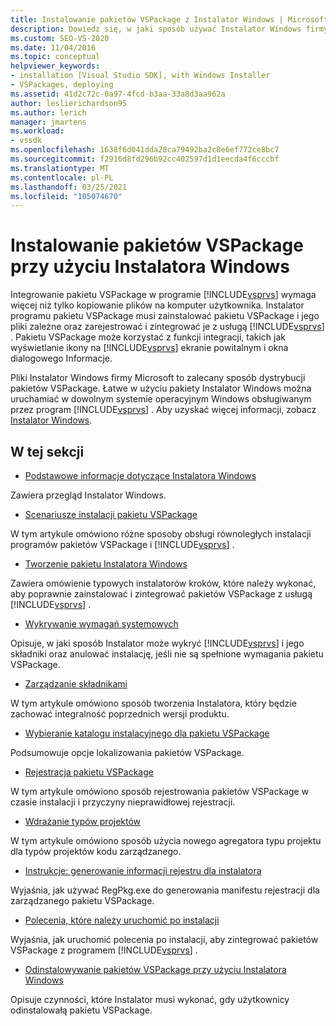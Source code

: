 ```yaml
---
title: Instalowanie pakietów VSPackage z Instalator Windows | Microsoft Docs
description: Dowiedz się, w jaki sposób używać Instalator Windows firmy Microsoft do instalowania pakietu VSPackage i jego plików zależnych, a także rejestrować i integrować je w programie Visual Studio.
ms.custom: SEO-VS-2020
ms.date: 11/04/2016
ms.topic: conceptual
helpviewer_keywords:
- installation [Visual Studio SDK], with Windows Installer
- VSPackages, deploying
ms.assetid: 41d2c72c-0a97-4fcd-b3aa-33a8d3aa962a
author: leslierichardson95
ms.author: lerich
manager: jmartens
ms.workload:
- vssdk
ms.openlocfilehash: 1638f6d041dda28ca79492ba2c8e6ef772ce8bc7
ms.sourcegitcommit: f2916d8fd296b92cc402597d1d1eecda4f6cccbf
ms.translationtype: MT
ms.contentlocale: pl-PL
ms.lasthandoff: 03/25/2021
ms.locfileid: "105074670"
---
```

# <a name="installing-vspackages-with-windows-installer"></a>Instalowanie pakietów VSPackage przy użyciu Instalatora Windows
Integrowanie pakietu VSPackage w programie [!INCLUDE[vsprvs](../../code-quality/includes/vsprvs_md.md)] wymaga więcej niż tylko kopiowanie plików na komputer użytkownika. Instalator programu pakietu VSPackage musi zainstalować pakietu VSPackage i jego pliki zależne oraz zarejestrować i zintegrować je z usługą [!INCLUDE[vsprvs](../../code-quality/includes/vsprvs_md.md)] . Pakietu VSPackage może korzystać z funkcji integracji, takich jak wyświetlanie ikony na [!INCLUDE[vsprvs](../../code-quality/includes/vsprvs_md.md)] ekranie powitalnym i okna dialogowego Informacje.

 Pliki Instalator Windows firmy Microsoft to zalecany sposób dystrybucji pakietów VSPackage. Łatwe w użyciu pakiety Instalator Windows można uruchamiać w dowolnym systemie operacyjnym Windows obsługiwanym przez program [!INCLUDE[vsprvs](../../code-quality/includes/vsprvs_md.md)] . Aby uzyskać więcej informacji, zobacz [Instalator Windows](/previous-versions/2kt85ked(v=vs.120)).

## <a name="in-this-section"></a>W tej sekcji
- [Podstawowe informacje dotyczące Instalatora Windows](../../extensibility/internals/windows-installer-basics.md)

 Zawiera przegląd Instalator Windows.

- [Scenariusze instalacji pakietu VSPackage](../../extensibility/internals/vspackage-setup-scenarios.md)

 W tym artykule omówiono różne sposoby obsługi równoległych instalacji programów pakietów VSPackage i [!INCLUDE[vsprvs](../../code-quality/includes/vsprvs_md.md)] .

- [Tworzenie pakietu Instalatora Windows](../../extensibility/internals/authoring-a-windows-installer-package.md)

 Zawiera omówienie typowych instalatorów kroków, które należy wykonać, aby poprawnie zainstalować i zintegrować pakietów VSPackage z usługą [!INCLUDE[vsprvs](../../code-quality/includes/vsprvs_md.md)] .

- [Wykrywanie wymagań systemowych](../../extensibility/internals/detecting-system-requirements.md)

 Opisuje, w jaki sposób Instalator może wykryć [!INCLUDE[vsprvs](../../code-quality/includes/vsprvs_md.md)] i jego składniki oraz anulować instalację, jeśli nie są spełnione wymagania pakietu VSPackage.

- [Zarządzanie składnikami](../../extensibility/internals/component-management.md)

 W tym artykule omówiono sposób tworzenia Instalatora, który będzie zachować integralność poprzednich wersji produktu.

- [Wybieranie katalogu instalacyjnego dla pakietu VSPackage](../../extensibility/internals/choosing-the-installation-directory-for-a-vspackage.md)

 Podsumowuje opcje lokalizowania pakietów VSPackage.

- [Rejestracja pakietu VSPackage](../../extensibility/internals/vspackage-registration.md)

 W tym artykule omówiono sposób rejestrowania pakietów VSPackage w czasie instalacji i przyczyny nieprawidłowej rejestracji.

- [Wdrażanie typów projektów](../../extensibility/internals/deploying-project-types.md)

 W tym artykule omówiono sposób użycia nowego agregatora typu projektu dla typów projektów kodu zarządzanego.

- [Instrukcje: generowanie informacji rejestru dla instalatora](../../extensibility/internals/how-to-generate-registry-information-for-an-installer.md)

 Wyjaśnia, jak używać RegPkg.exe do generowania manifestu rejestracji dla zarządzanego pakietu VSPackage.

- [Polecenia, które należy uruchomić po instalacji](../../extensibility/internals/commands-that-must-be-run-after-installation.md)

 Wyjaśnia, jak uruchomić polecenia po instalacji, aby zintegrować pakietów VSPackage z programem [!INCLUDE[vsprvs](../../code-quality/includes/vsprvs_md.md)] .

- [Odinstalowywanie pakietów VSPackage przy użyciu Instalatora Windows](../../extensibility/internals/uninstalling-a-vspackage-with-windows-installer.md)

 Opisuje czynności, które Instalator musi wykonać, gdy użytkownicy odinstalowałą pakietu VSPackage.